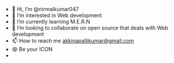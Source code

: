 - 👋 Hi, I’m @nirmalkumar047
- 👀 I’m interested in Web development
- 🌱 I’m currently learning M.E.R.N
- 💞️ I’m looking to collaborate on open source that deals with Web development
- 📫 How to reach me akkinapallikumar@gmail.com
- 😄 Be your ICON
- 

<!---
nirmalkumar047/nirmalkumar047 is a ✨ special ✨ repository because its `README.md` (this file) appears on your GitHub profile.
You can click the Preview link to take a look at your changes.
--->
